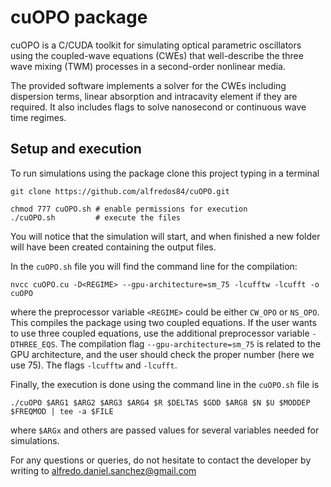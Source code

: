 # cuOPO package

cuOPO is a C/CUDA toolkit for simulating optical parametric oscillators using the coupled-wave equations (CWEs) that well-describe the three wave mixing (TWM) processes in a second-order nonlinear media.

The provided software implements a solver for the CWEs including dispersion terms, linear absorption and intracavity element if they are required. It also includes flags to solve nanosecond or continuous wave time regimes.

## Setup and execution

To run simulations using the package clone this project typing in a terminal
```
git clone https://github.com/alfredos84/cuOPO.git
```

```
chmod 777 cuOPO.sh # enable permissions for execution
./cuOPO.sh         # execute the files
```

You will notice that the simulation will start, and when finished a new folder will have been created containing the output files.

In the `cuOPO.sh` file you will find the command line for the compilation:
```
nvcc cuOPO.cu -D<REGIME> --gpu-architecture=sm_75 -lcufftw -lcufft -o cuOPO
```
where the preprocessor variable `<REGIME>` could be either `CW_OPO` or `NS_OPO`. This compiles the package using two coupled equations. If the user wants to use three coupled equations, use the additional preprocessor variable `-DTHREE_EQS`. The compilation flag `--gpu-architecture=sm_75` is related to the GPU architecture, and the user should check the proper number (here we use 75). The flags `-lcufftw` and `-lcufft`.

Finally, the execution is done using the command line in the `cuOPO.sh` file is
```
./cuOPO $ARG1 $ARG2 $ARG3 $ARG4 $R $DELTAS $GDD $ARG8 $N $U $MODDEP $FREQMOD | tee -a $FILE
```
where `$ARGx` and others are passed values for several variables needed for simulations.

For any questions or queries, do not hesitate to contact the developer by writing to alfredo.daniel.sanchez@gmail.com
